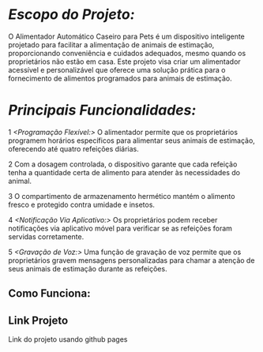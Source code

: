 # *Escopo do Projeto:*

O Alimentador Automático Caseiro para Pets é um dispositivo inteligente projetado para facilitar a alimentação de animais de estimação, proporcionando conveniência e cuidados adequados, mesmo quando os proprietários não estão em casa. Este projeto visa criar um alimentador acessível e personalizável que oferece uma solução prática para o fornecimento de alimentos programados para animais de estimação.

# *Principais Funcionalidades:*

1 *<Programação Flexível:>* O alimentador permite que os proprietários programem horários específicos para alimentar seus animais de estimação, oferecendo até quatro refeições diárias.

2 *<Dosagem Controlada:>* Com a dosagem controlada, o dispositivo garante que cada refeição tenha a quantidade certa de alimento para atender às necessidades do animal.

3 *<Armazenamento Seguro:>* O compartimento de armazenamento hermético mantém o alimento fresco e protegido contra umidade e insetos.

4 *<Notificação Via Aplicativo:>* Os proprietários podem receber notificações via aplicativo móvel para verificar se as refeições foram servidas corretamente.

5 *<Gravação de Voz:>* Uma função de gravação de voz permite que os proprietários gravem mensagens personalizadas para chamar a atenção de seus animais de estimação durante as refeições.

## Como Funciona:


## Link Projeto

Link do projeto usando github pages
